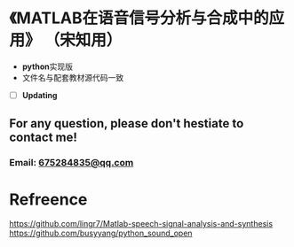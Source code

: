# 《MATLAB在语音信号分析与合成中的应用》 （宋知用）
- **python**实现版
- 文件名与配套教材源代码一致

- [ ] **Updating**

## For any question, please don't hestiate to contact me!
### Email: 675284835@qq.com

# Refreence
https://github.com/lingr7/Matlab-speech-signal-analysis-and-synthesis  
https://github.com/busyyang/python_sound_open
